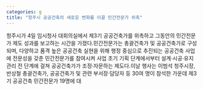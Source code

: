```yaml
---
categories: g
title: "청주시 공공건축의 새로운 변화를 이끌 민간전문가 위촉"
---
```

청주시가 4일 임시청사 대회의실에서 제3기 공공건축가를 위촉하고 그동안의 민간전문가 제도 성과를 보고하는 시간을 가졌다.민간전문가는 총괄건축가 및 공공건축가로 구성되며, 다양하고 품격 높은 공공건축 실현을 위해 행정 중심으로 추진되는 공공건축 사업에 전문성을 갖춘 민간전문가를 참여시켜 사업 초기 기획 단계에서부터 설계·시공·유지관리 전 단계에 걸쳐 공공건축가가 조정·자문하는 제도다.이날 행사는 이범석 청주시장, 반상철 총괄건축가, 공공건축가 및 관련 부서장·담당자 등 30여 명이 참석한 가운데 제3기 공공건축 민간전문가 19명에 대